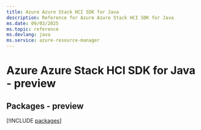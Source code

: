 ```yaml
---
title: Azure Azure Stack HCI SDK for Java
description: Reference for Azure Azure Stack HCI SDK for Java
ms.date: 09/03/2025
ms.topic: reference
ms.devlang: java
ms.service: azure-resource-manager
---
```

# Azure Azure Stack HCI SDK for Java - preview
## Packages - preview
[!INCLUDE [packages](azure-stack-hci-index.md)]